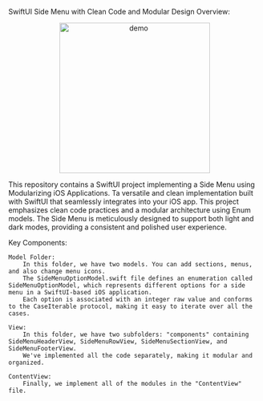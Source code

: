 SwiftUI Side Menu with Clean Code and Modular Design
Overview:

<p align="center">
  <img width="300" align="center" src="https://github.com/kambizvb6/SideMenu-Swiftui/blob/main/SideMenu.gif" alt="demo"/>
</p>

This repository contains a SwiftUI project implementing a Side Menu using Modularizing iOS Applications. Ta versatile and clean implementation built with SwiftUI that seamlessly integrates into your iOS app. This project emphasizes clean code practices and a modular architecture using Enum models. The Side Menu is meticulously designed to support both light and dark modes, providing a consistent and polished user experience.

Key Components:

    Model Folder:
        In this folder, we have two models. You can add sections, menus, and also change menu icons.
        The SideMenuOptionModel.swift file defines an enumeration called SideMenuOptionModel, which represents different options for a side menu in a SwiftUI-based iOS application.
        Each option is associated with an integer raw value and conforms to the CaseIterable protocol, making it easy to iterate over all the cases.

    View:
        In this folder, we have two subfolders: "components" containing SideMenuHeaderView, SideMenuRowView, SideMenuSectionView, and SideMenuFooterView. 
        We've implemented all the code separately, making it modular and organized.

    ContentView:
        Finally, we implement all of the modules in the "ContentView" file.
